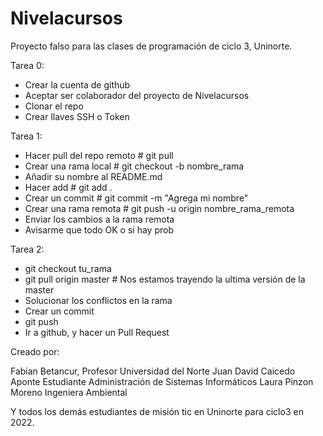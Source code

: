 # Nivelacursos
Proyecto falso para las clases de programación de ciclo 3, Uninorte.

Tarea 0:
- Crear la cuenta de github 
- Aceptar ser colaborador del proyecto de Nivelacursos
- Clonar el repo 
- Crear llaves SSH o Token

Tarea 1:
- Hacer pull del repo remoto # git pull
- Crear una rama local # git checkout -b nombre_rama
- Añadir su nombre al README.md
- Hacer add # git add .
- Crear un commit # git commit -m "Agrega mi nombre"
- Crear una rama remota # git push -u origin nombre_rama_remota
- Enviar los cambios a la rama remota
- Avisarme que todo OK o si hay prob

Tarea 2:
- git checkout tu_rama
- git pull origin master  # Nos estamos trayendo la ultima versión de la master
- Solucionar los conflictos en la rama
- Crear un commit
- git push 
- Ir a github, y hacer un Pull Request


Creado por:

Fabian Betancur, Profesor Universidad del Norte
Juan David Caicedo Aponte Estudiante Administración de Sistemas Informáticos
Laura Pinzon Moreno Ingeniera Ambiental 

Y todos los demás estudiantes de misión tic en Uninorte para ciclo3 en 2022.
